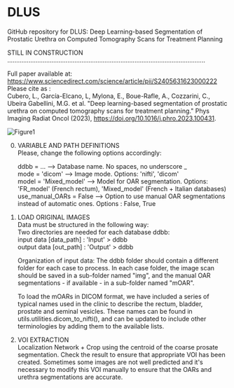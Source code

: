 # DLUS
GitHub repository for DLUS: Deep Learning-based Segmentation of Prostatic Urethra on Computed Tomography Scans for Treatment Planning

STILL IN CONSTRUCTION ................................................................................................................

Full paper available at: https://www.sciencedirect.com/science/article/pii/S2405631623000222                                                                           
Please cite as :                                                                                                                                                       
Cubero, L., García-Elcano, L, Mylona, E., Boue-Rafle, A., Cozzarini, C., Ubeira Gabellini, M.G. et al. "Deep learning-based segmentation of prostatic urethra on computed tomography scans for treatment planning." Phys Imaging Radiat Oncol (2023), https://doi.org/10.1016/j.phro.2023.100431.

![Figure1](https://user-images.githubusercontent.com/83298381/226644663-d59dfd54-1c1d-40e8-9a87-089862e4a396.png)

0. VARIABLE AND PATH DEFINITIONS                                                                                                                                       
Please, change the following options accordingly:                                                                                                                       

    ddbb             = ...              -->    Database name. No spaces, no underscore _                                                                               
    mode             = 'dicom'          -->    Image mode. Options: 'nifti', 'dicom'                                                                                   
    model            = 'Mixed_model'    -->    Model for OAR segmentation. Options: 'FR_model' (French rectum), 'Mixed_model' (French + Italian databases)             
    use_manual_OARs  = False            -->    Option to use manual OAR segmentations instead of automatic ones. Options : False, True                                   
                    

1. LOAD ORIGINAL IMAGES                                                                                                                                                 
Data must be structured in the following way:                                                                                                                         
  Two directories are needed for each database ddbb:                                                                                                                   
    input data    [data_path] : 'Input' > ddbb                                                                                                                         
    output data    [out_path] : 'Output' > ddbb                                                                                                                       
    
    Organization of input data: The ddbb folder should contain a different folder for each case to process. In each case folder, the image scan should be saved in a sub-folder named "img", and the manual OAR segmentations - if available - in a sub-folder named "mOAR".
    
    To load the mOARs in DICOM format, we have included a series of typical names used in the clinic to describe the rectum, bladder, prostate and seminal vesicles. These names can be found in utils.utilities.dicom_to_nifti(), and can be updated to include other terminologies by adding them to the available lists.

2. VOI EXTRACTION                                                                                                                                                 
Localization Network + Crop using the centroid of the coarse prosate segmentation. Check the result to ensure that appropriate VOI has been created. Sometimes some images are not well predicted and it's necessary to modify this VOI manually to ensure that the OARs and urethra segmentations are accurate.
